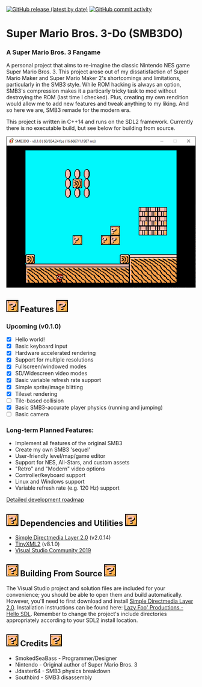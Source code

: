 [![GitHub release (latest by date)](https://img.shields.io/github/v/release/SmokedSeaBass/SMB3DO?include_prereleases)](https://github.com/SmokedSeaBass/SMB3DO/releases) [![GitHub commit activity](https://img.shields.io/github/commit-activity/m/SmokedSeaBass/SMB3DO)](https://github.com/SmokedSeaBass/SMB3DO/commits) 
# Super Mario Bros. 3-Do (SMB3DO)
### A Super Mario Bros. 3 Fangame
A personal project that aims to re-imagine the classic Nintendo NES game Super Mario Bros. 3.  This project arose out of my dissatisfaction of Super Mario Maker and Super Mario Maker 2's shortcomings and limitations, particularly in the SMB3 style.  While ROM hacking is always an option, SMB3's compression makes it a particarly tricky task to mod without destroying the ROM (last time I checked).  Plus, creating my own rendition would allow me to add new features and tweak anything to my liking.  And so here we are, SMB3 remade for the modern era.

This project is written in C++14 and runs on the SDL2 framework.  Currently there is no executable build, but see below for building from source.

<img src="docs/smb3do_v0-1-0_sample.png"/>

## <img src="docs/smb3do_bullet.png" width="32px"/> Features <img src="docs/smb3do_bullet.png" width="32px"/>
### Upcoming (v0.1.0)
* [x] Hello world!
* [x] Basic keyboard input
* [x] Hardware accelerated rendering
* [x] Support for multiple resolutions
* [x] Fullscreen/windowed modes
* [x] SD/Widescreen video modes
* [x] Basic variable refresh rate support
* [x] Simple sprite/image blitting
* [x] Tileset rendering
* [ ] Tile-based collision
* [x] Basic SMB3-accurate player physics (running and jumping)
* [ ] Basic camera

### Long-term Planned Features:
* Implement all features of the original SMB3
* Create my own SMB3 'sequel'
* User-friendly level/map/game editor
* Support for NES, All-Stars, and custom assets
* "Retro" and "Modern" video options
* Controller/keyboard support
* Linux and Windows support
* Variable refresh rate (e.g. 120 Hz) support

[Detailed development roadmap](https://docs.google.com/spreadsheets/d/1Y0XjZVZ6z5f_Yi8HuqKNcNB47MKjdfytgAIx97y7Uow/edit?usp=sharing)

## <img src="docs/smb3do_bullet.png" width="32px"/> Dependencies and Utilities <img src="docs/smb3do_bullet.png" width="32px"/>
* [Simple Directmedia Layer 2.0](https://www.libsdl.org/) (v2.0.14)
* [TinyXML2](https://github.com/leethomason/tinyxml2) (v8.1.0)
* [Visual Studio Community 2019](https://visualstudio.microsoft.com/)

## <img src="docs/smb3do_bullet.png" width="32px"/> Building From Source <img src="docs/smb3do_bullet.png" width="32px"/>
The Visual Studio project and solution files are included for your convenience; you should be able to open them and build automatically.  However, you'll need to first download and install [Simple Directmedia Layer 2.0](https://www.libsdl.org/). Installation instructions can be found here: [Lazy Foo' Productions - Hello SDL](https://lazyfoo.net/tutorials/SDL/01_hello_SDL/index.php).  Remember to change the project's include directories appropriately according to your SDL2 install location.

## <img src="docs/smb3do_bullet.png" width="32px"/> Credits <img src="docs/smb3do_bullet.png" width="32px"/>
* SmokedSeaBass - Programmer/Designer
* Nintendo - Original author of Super Mario Bros. 3
* Jdaster64 - SMB3 physics breakdown
* Southbird - SMB3 disassembly
